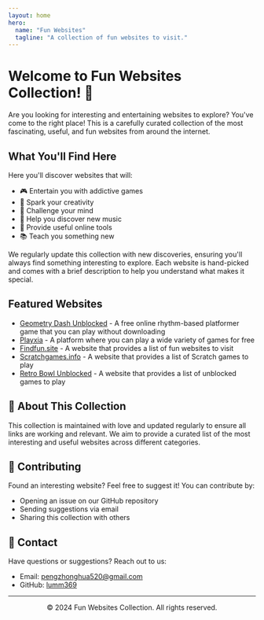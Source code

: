 ```yaml
---
layout: home
hero:
  name: "Fun Websites"
  tagline: "A collection of fun websites to visit."
---
```


# Welcome to Fun Websites Collection! 🎉

Are you looking for interesting and entertaining websites to explore? You've come to the right place! This is a carefully curated collection of the most fascinating, useful, and fun websites from around the internet.

## What You'll Find Here

Here you'll discover websites that will:
- 🎮 Entertain you with addictive games
- 🎨 Spark your creativity
- 🧠 Challenge your mind
- 🎵 Help you discover new music
- 🔧 Provide useful online tools
- 📚 Teach you something new

We regularly update this collection with new discoveries, ensuring you'll always find something interesting to explore. Each website is hand-picked and comes with a brief description to help you understand what makes it special.

## Featured Websites

* [Geometry Dash Unblocked](https://geometry-dash-unblocked.com) - A free online rhythm-based platformer game that you can play without downloading
* [Playxia](https://www.playxia.com) - A platform where you can play a wide variety of games for free
* [Findfun.site](https://findfun.site) - A website that provides a list of fun websites to visit
* [Scratchgames.info](https://scratchgames.info) - A website that provides a list of Scratch games to play
* [Retro Bowl Unblocked](https://retro-bowl-unblocked.online) - A website that provides a list of unblocked games to play




## 📝 About This Collection

This collection is maintained with love and updated regularly to ensure all links are working and relevant. We aim to provide a curated list of the most interesting and useful websites across different categories.

## 🤝 Contributing

Found an interesting website? Feel free to suggest it! You can contribute by:
- Opening an issue on our GitHub repository
- Sending suggestions via email
- Sharing this collection with others

## 📮 Contact

Have questions or suggestions? Reach out to us:
- Email: pengzhonghua520@gmail.com
- GitHub: [lumm369](https://github.com/lumm369)

---

<footer>
<p align="center">© 2024 Fun Websites Collection. All rights reserved.</p>
</footer>
